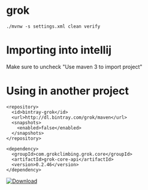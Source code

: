 grok
====

````
./mvnw -s settings.xml clean verify
````

Importing into intellij
=======================

Make sure to uncheck "Use maven 3 to import project"


Using in another project
========================

```
<repository>
  <id>bintray-grok</id>
  <url>http://dl.bintray.com/grok/maven</url>
  <snapshots>
    <enabled>false</enabled>
  </snapshots>
</repository>
```

```
<dependency>
  <groupId>com.grokclimbing.grok.core</groupId>
  <artifactId>grok-core-api</artifactId>
  <version>0.2.46</version>
</dependency>
```

[ ![Download](https://api.bintray.com/packages/grok/maven/grok-core/images/download.svg) ](https://bintray.com/grok/maven/grok-core/_latestVersion)